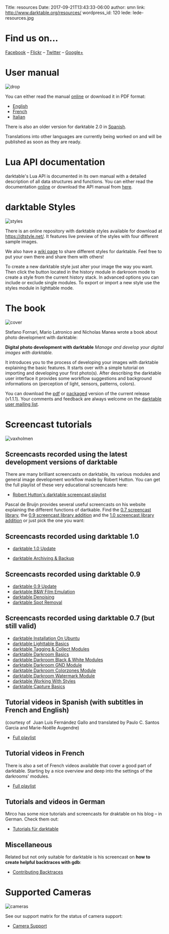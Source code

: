 Title: resources
Date: 2017-09-21T13:43:33-06:00
author: smn
link: http://www.darktable.org/resources/
wordpress_id: 120
lede: lede-resources.jpg

# Find us on...

[Facebook](https://www.facebook.com/darktable)&nbsp;– [Flickr](https://www.flickr.com/groups/darktable/)&nbsp;– [Twitter](https://twitter.com/#!/darktable_org)&nbsp;– [Google+](https://www.google.com/+darktable)


# User manual
![drop]({attach}drop.jpg)

You can either read the manual [online](/usermanual/index.html.php) or download it in PDF format:

  * [English](https://github.com/darktable-org/darktable/releases/download/release-2.2.0/darktable-usermanual.pdf)
  * [French](https://github.com/darktable-org/darktable/releases/download/release-2.2.0/darktable-usermanual-fr.pdf)
  * [Italian](https://github.com/darktable-org/darktable/releases/download/release-2.2.0/darktable-usermanual-it.pdf)

There is also an older version for darktable 2.0 in [Spanish](https://github.com/darktable-org/darktable/releases/download/release-2.0.0/darktable-usermanual-es.pdf).

Translations into other languages are currently being worked on and will be published as soon as they are ready.

# Lua API documentation

darktable's Lua API is documented in its own manual with a detailed description of all data
structures and functions. You can either read the documentation [online](/lua-api/index.html.php) or download the API manual from
[here](https://github.com/darktable-org/darktable/releases/download/release-2.0.0/darktable-lua-api.pdf).


# darktable Styles
![styles]({attach}styles.jpg)

There is an online repository with darktable styles available for download at <https://dtstyle.net/>. It features live preview of the styles with four different sample images.

We also have a [wiki page](https://darktable.org/redmine/projects/darktable/wiki/DarktableStyles) to share different styles for darktable. Feel free to put your own there and share them with others!

To create a new darktable style just alter your image the way you want. Then click the button located in the history module in darkroom mode to create a style from the current history stack. In advanced options you can include or exclude single modules. To export or import a new style use the styles module in lighttable mode.


# The book
![cover]({attach}cover.jpg)

Stefano Fornari, Mario Latronico and Nicholas Manea wrote a book about photo development with darktable:

**Digital photo development with darktable**
_Manage and develop your digital images with darktable._

It introduces you to the process of developing your images with darktable explaining the basic features. It starts over with a simple tutorial on importing and developing your first photo(s). After describing the darktable user interface it provides some workflow suggestions and background informations on (perception of light, sensors, patterns, colors).

You can download the [pdf](https://sourceforge.net/projects/darktable/files/darktable/book/1.1.1/darktable-1.1.1.pdf/download) or [packaged](https://sourceforge.net/projects/darktable/files/darktable/book/1.1.1/darktable-book-1.1.1.zip/download) version of the current release (v1.1.1). Your comments and feedback are always welcome on the [darktable user mailing list](mailto:darktable-user+subscribe@lists.darktable.org).


# Screencast tutorials
![vaxholmen]({attach}vaxholmen.jpg)

## Screencasts recorded using the latest development versions of darktable

There are many brilliant screencasts on darktable, its various modules and general image development workflow made by Robert Hutton. You can get the full playlist of these very educational screencasts here:

  * [Robert Hutton's darktable screencast playlist](https://www.youtube.com/playlist?list=PLmvlUro_Up1NBX7VK8UUuyWo1B468zEA0)

Pascal de Bruijn provides several useful screencasts on his website explaining the different functions of dartkable. Find the [0.7 screencast library](https://encrypted.pcode.nl/blog/2010/12/06/darktable-0-7-screencast-library/), the [0.9 screencast library addition](https://encrypted.pcode.nl/blog/2011/11/05/darktable-0-9-screencast-library-addition/) and the [1.0 screencast library addition](https://encrypted.pcode.nl/blog/2012/06/02/darktable-1-0-screencast-library-addition/) or just pick the one you want:

## Screencasts recorded using darktable 1.0

  * [darktable 1.0 Update](https://encrypted.pcode.nl/blog/wp-content/uploads/2012/05/darktable-10-update.ogv)

  * [darktable Archiving & Backup](https://encrypted.pcode.nl/blog/wp-content/uploads/2012/05/darktable-10-archiving.ogv)

## Screencasts recorded using darktable 0.9

  * [darktable 0.9 Update](https://encrypted.pcode.nl/blog/wp-content/uploads/2011/10/22/darktable-update.ogv)
  * [darktable B&W Film Emulation](https://encrypted.pcode.nl/blog/wp-content/uploads/2011/10/22/darktable-bwfilmemu.ogv)
  * [darktable Denoising](https://encrypted.pcode.nl/blog/wp-content/uploads/2011/10/22/darktable-denoise.ogv)
  * [darktable Spot Removal](https://encrypted.pcode.nl/blog/wp-content/uploads/2011/10/22/darktable-spotremoval.ogv)

## Screencasts recorded using darktable 0.7 (but still valid)

  * [darktable Installation On Ubuntu](https://encrypted.pcode.nl/blog/wp-content/uploads/2010/12/darktable-ubuntu-installation.ogv)
  * [darktable Lighttable Basics](https://encrypted.pcode.nl/blog/wp-content/uploads/2010/12/darktable-lighttable-basics.ogv)
  * [darktable Tagging & Collect Modules](https://encrypted.pcode.nl/blog/wp-content/uploads/2010/12/darktable-lighttable-tagging-collect.ogv)
  * [darktable Darkroom Basics](https://encrypted.pcode.nl/blog/wp-content/uploads/2010/12/darktable-darkroom-basics.ogv)
  * [darktable Darkroom Black & White Modules](https://encrypted.pcode.nl/blog/wp-content/uploads/2010/12/darktable-darkroom-plugins-bw.ogv)
  * [darktable Darkroom GND Module](https://encrypted.pcode.nl/blog/wp-content/uploads/2010/12/darktable-darkroom-plugins-gnd.ogv)
  * [darktable Darkroom Colorzones Module](https://encrypted.pcode.nl/blog/wp-content/uploads/2010/12/darktable-darkroom-plugins-colorzones.ogv)
  * [darktable Darkroom Watermark Module](https://encrypted.pcode.nl/blog/wp-content/uploads/2010/12/darktable-darkroom-plugins-watermark.ogv)
  * [darktable Working With Styles](https://encrypted.pcode.nl/blog/wp-content/uploads/2010/12/darktable-styles.ogv)
  * [darktable Capture Basics](https://encrypted.pcode.nl/blog/wp-content/uploads/2010/12/darktable-capture-basics.ogv)

## Tutorial videos in Spanish (with subtitles in French and English)

(courtesy of  Juan Luis Fernández Gallo and translated by Paulo C. Santos Garcia and Marie-Noëlle Augendre)

  * [Full playlist](https://www.youtube.com/playlist?list=PL8F1F85AC801013BD)

## Tutorial videos in French

There is also a set of French videos available that cover a good part of darktable. Starting by a nice overview and deep into the settings of the darkrooms' modules.

  * [Full playlist](https://www.youtube.com/playlist?list=PLZOdZMT41b7W0IBntprxOOqlw54iiKRMb)

## Tutorials and videos in German

Mirco has some nice tutorials and screencasts for draktable on his blog&nbsp;– in German. Check them out:

  * [Tutorials für darktable](http://www.shutter-speed.ch/?cat=22)

## Miscellaneous

Related but not only suitable for darktable is his screencast on **how to create helpful backtraces with gdb**:

  * [Contributing Backtraces](https://encrypted.pcode.nl/blog/2010/08/31/contributing-backtraces/)


# Supported Cameras
![cameras]({attach}cameras.jpg)

See our support matrix for the status of camera support:

  * [Camera Support](/resources/camera-support/)
